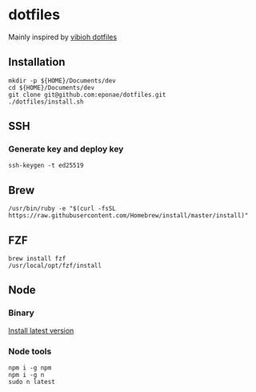 # dotfiles

Mainly inspired by [vibioh dotfiles](https://github.com/ViBiOh/dotfiles)

## Installation

```
mkdir -p ${HOME}/Documents/dev
cd ${HOME}/Documents/dev
git clone git@github.com:eponae/dotfiles.git
./dotfiles/install.sh
```

## SSH

### Generate key and deploy key

```
ssh-keygen -t ed25519
```

## Brew

```
/usr/bin/ruby -e "$(curl -fsSL https://raw.githubusercontent.com/Homebrew/install/master/install)"
```

## FZF

```
brew install fzf
/usr/local/opt/fzf/install
```

## Node

### Binary

[Install latest version](https://nodejs.org/en/download/)

### Node tools

```
npm i -g npm
npm i -g n
sudo n latest
```
